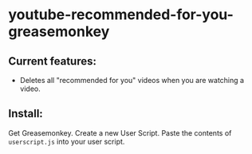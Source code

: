 # youtube-recommended-for-you-greasemonkey

## Current features:

* Deletes all "recommended for you" videos when you are watching a video.

## Install:

Get Greasemonkey.  Create a new User Script.  Paste the contents of `userscript.js` into your user script.
